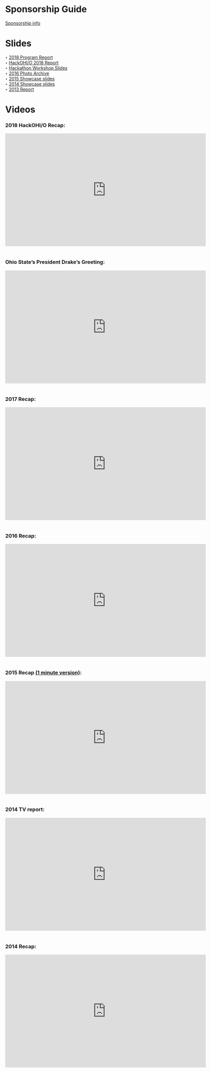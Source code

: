 # Sponsorship Guide  
[Sponsorship info](../assets/pdf/2019-20-OHIO-Sponsorship-Info.pdf)

# Slides  
&#8227; [2018 Program Report](../assets/pdf/2018-OHIO-annual-report.pdf)  
&#8227; [HackOHI/O 2018 Report](../assets/pdf/Hack-2018-Report.pdf)  
&#8227; [Hackathon Workshop Slides](https://speakerdeck.com/arnabdotorg/building-something-amazing-4-years-of-ohio-states-hackathon-program)  
&#8227; [2016 Photo Archive](https://www.flickr.com/photos/hackohio/albums/)  
&#8227; [2015 Showcase slides](https://speakerdeck.com/arnabdotorg/o-2015-keynote)  
&#8227; [2014 Showcase slides](https://speakerdeck.com/arnabdotorg/ohio-2014)  
&#8227; [2013 Report](http://arnab.org/files/HackathonReport.pdf)  

# Videos


### 2018 HackOHI/O Recap:
<iframe width="640" height="360" src="https://www.youtube.com/embed/2Ei5MwuYj-8" frameborder="0" allowfullscreen></iframe>
<br><br>

### Ohio State&#8217;s President Drake&#8217;s Greeting:  
<iframe width="640" height="360" src="https://www.youtube.com/embed/E4yvioGjVdM" frameborder="0" allowfullscreen></iframe>
<br><br>

### 2017 Recap:  
<iframe width="640" height="360" src="https://www.youtube.com/embed/qYV1VzkIf2w" frameborder="0" allowfullscreen></iframe>
<br><br>

### 2016 Recap:  
<iframe width="640" height="360" src="https://www.youtube.com/embed/CMHpWSEIsVs" frameborder="0" allowfullscreen></iframe>
<br><br>

### 2015 Recap <a href="https://www.youtube.com/watch?v=eQt1IkVOo-E">(1 minute version)</a>:  
<iframe width="640" height="360" src="https://www.youtube.com/embed/iRth69XrecY" frameborder="0" allowfullscreen></iframe>
<br><br>

### 2014 TV report:  
<iframe width="640" height="360" src="https://www.youtube.com/embed/hwqj6wXADgk" frameborder="0" allowfullscreen></iframe>
<br><br>

### 2014 Recap:  
<iframe width="640" height="360" src="https://www.youtube.com/embed/vLFE5nKHSYI" frameborder="0" allowfullscreen></iframe>
